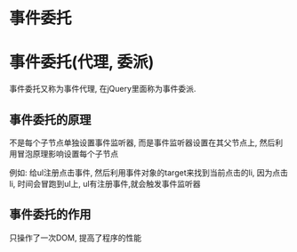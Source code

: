 # 事件委托

# 事件委托(代理, 委派)

事件委托又称为事件代理, 在jQuery里面称为事件委派.

## 事件委托的原理

不是每个子节点单独设置事件监听器, 而是事件监听器设置在其父节点上, 然后利用冒泡原理影响设置每个子节点

例如: 给ul注册点击事件, 然后利用事件对象的target来找到当前点击的li, 因为点击li, 时间会冒跑到ul上, ul有注册事件,就会触发事件监听器

## 事件委托的作用

只操作了一次DOM, 提高了程序的性能
